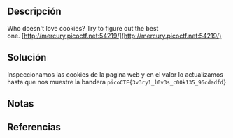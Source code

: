 ## Descripción
Who doesn't love cookies? Try to figure out the best one. [http://mercury.picoctf.net:54219/](http://mercury.picoctf.net:54219/)
## Solución
Inspeccionamos las cookies de la pagina web y en el valor lo actualizamos hasta que nos muestre la bandera
`picoCTF{3v3ry1_l0v3s_c00k135_96cdadfd}`
## Notas
## Referencias